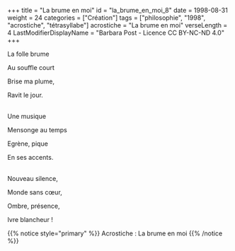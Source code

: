 +++
title = "La brume en moi"
id = "la_brume_en_moi_8"
date = 1998-08-31
weight = 24
categories = ["Création"]
tags = ["philosophie", "1998", "acrostiche", "tétrasyllabe"]
acrostiche = "La brume en moi"
verseLength = 4
LastModifierDisplayName = "Barbara Post - Licence CC BY-NC-ND 4.0"
+++

La folle brume

Au souffle court

Brise ma plume,

Ravit le jour.

 \
Une musique

Mensonge au temps

Egrène, pique

En ses accents.

 \
Nouveau silence,

Monde sans cœur,

Ombre, présence,

Ivre blancheur !

{{% notice style="primary" %}}
Acrostiche : La brume en moi
{{% /notice %}}
